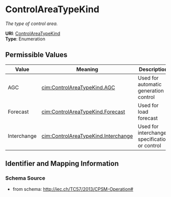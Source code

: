 # ControlAreaTypeKind




_The type of control area._



**URI**: [ControlAreaTypeKind](ControlAreaTypeKind)<br />
**Type**: Enumeration

## Permissible Values

| Value | Meaning | Description |
| --- | --- | --- |
| AGC | [cim:ControlAreaTypeKind.AGC](http://iec.ch/TC57/2013/CIM-schema-cim16#ControlAreaTypeKind.AGC) | Used for automatic generation control |
| Forecast | [cim:ControlAreaTypeKind.Forecast](http://iec.ch/TC57/2013/CIM-schema-cim16#ControlAreaTypeKind.Forecast) | Used for load forecast |
| Interchange | [cim:ControlAreaTypeKind.Interchange](http://iec.ch/TC57/2013/CIM-schema-cim16#ControlAreaTypeKind.Interchange) | Used for interchange specification or control |








## Identifier and Mapping Information







### Schema Source


* from schema: http://iec.ch/TC57/2013/CPSM-Operation#




